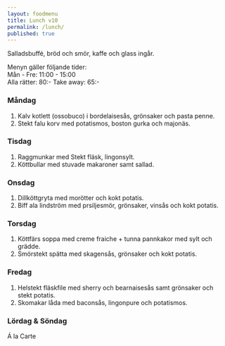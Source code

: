 ```yaml
---
layout: foodmenu
title: Lunch v10
permalink: /lunch/
published: true
---
```

Salladsbuffé, bröd och smör, kaffe och glass ingår.

Menyn gäller följande tider:  
Mån - Fre: 11:00 - 15:00  
Alla rätter: 80:- Take away: 65:-

### Måndag

1. Kalv kotlett (ossobuco) i bordelaisesås, grönsaker och pasta penne.
2. Stekt falu korv med potatismos, boston gurka och majonäs.

### Tisdag

1. Raggmunkar med Stekt fläsk, lingonsylt.
2. Köttbullar med stuvade makaroner samt sallad. 

### Onsdag

1. Dillköttgryta med morötter och kokt potatis.
2. Biff ala lindström med prsiljesmör, grönsaker, vinsås och kokt potatis.

### Torsdag

1. Köttfärs soppa med creme fraiche + tunna pannkakor med sylt och grädde.
2. Smörstekt spätta med skagensås, grönsaker och kokt potatis.

### Fredag

1. Helstekt fläskfile med sherry och bearnaisesås samt grönsaker och stekt potatis.  
2. Skomakar låda med baconsås, lingonpure och potatismos.


### Lördag & Söndag

Á la Carte
